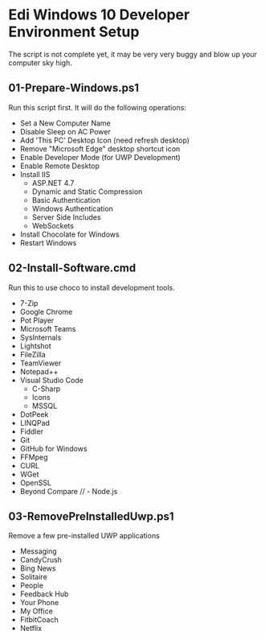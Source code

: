 # Edi Windows 10 Developer Environment Setup

The script is not complete yet, it may be very very buggy and blow up your computer sky high.

## 01-Prepare-Windows.ps1

Run this script first. It will do the following operations:

- Set a New Computer Name
- Disable Sleep on AC Power
- Add 'This PC' Desktop Icon (need refresh desktop)
- Remove "Microsoft Edge" desktop shortcut icon
- Enable Developer Mode (for UWP Development)
- Enable Remote Desktop
- Install IIS
  - ASP.NET 4.7
  - Dynamic and Static Compression
  - Basic Authentication
  - Windows Authentication
  - Server Side Includes
  - WebSockets
- Install Chocolate for Windows
- Restart Windows

## 02-Install-Software.cmd

Run this to use choco to install development tools.

- 7-Zip
- Google Chrome
- Pot Player
- Microsoft Teams
- SysInternals
- Lightshot
- FileZilla
- TeamViewer
- Notepad++
- Visual Studio Code
  - C-Sharp
  - Icons
  - MSSQL
- DotPeek
- LINQPad
- Fiddler
- Git
- GitHub for Windows
- FFMpeg
- CURL
- WGet
- OpenSSL
- Beyond Compare
// - Node.js

## 03-RemovePreInstalledUwp.ps1

Remove a few pre-installed UWP applications

- Messaging
- CandyCrush
- Bing News
- Solitaire
- People
- Feedback Hub
- Your Phone
- My Office
- FitbitCoach
- Netflix